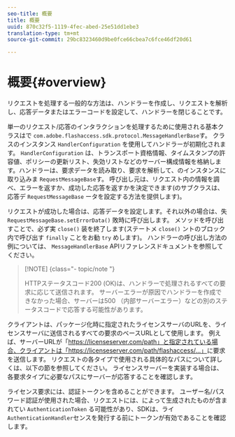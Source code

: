```yaml
---
seo-title: 概要
title: 概要
uuid: 870c32f5-1119-4fec-abed-25e51dd1ebe3
translation-type: tm+mt
source-git-commit: 29bc8323460d9be0fce66cbea7c6fce46df20d61

---
```



# 概要{#overview}

リクエストを処理する一般的な方法は、ハンドラーを作成し、リクエストを解析し、応答データまたはエラーコードを設定して、ハンドラーを閉じることです。

単一のリクエスト/応答のインタラクションを処理するために使用される基本クラスはで `com.adobe.flashaccess.sdk.protocol.MessageHandlerBase`す。 クラスのインスタンス `HandlerConfiguration` を使用してハンドラーが初期化されます。 `HandlerConfiguration` は、トランスポート資格情報、タイムスタンプの許容値、ポリシーの更新リスト、失効リストなどのサーバー構成情報を格納します。ハンドラーは、要求データを読み取り、要求を解析して、のインスタンスに取り込みま `RequestMessageBase`す。 呼び出し元は、リクエスト内の情報を調べ、エラーを返すか、成功した応答を返すかを決定できます(のサブクラスは、応答デ `RequestMessageBase` ータを設定する方法を提供します)。

リクエストが成功した場合は、応答データを設定します。それ以外の場合は、失 `RequestMessageBase.setErrorData()` 敗時に呼び出します。 メソッドを呼び出すことで、必ず実 `close()` 装を終了します(ステートメ `close()` ントのブロック内で呼び出す `finally` ことをお勧 `try` めします)。 ハンドラーの呼び出し方法の例については、 `MessageHandlerBase` APIリファレンスドキュメントを参照してください。

>[!NOTE] {class=&quot;- topic/note &quot;}
>
>HTTPステータスコード200 (OK)は、ハンドラーで処理されるすべての要求に応じて送信されます。 サーバーエラーが原因でハンドラーを作成できなかった場合、サーバーは500 （内部サーバーエラー）などの別のステータスコードで応答する可能性があります。

クライアントは、パッケージ化時に指定されたライセンスサーバのURLを、ライセンスサーバに送信されるすべての要求のベースURLとして使用します。 例えば、サーバーURLが「<span></span>https://licenseserver.com/path」と指定されている場合、クライアントは「https://licenseserver.com/path/flashaccess/...」<span></span>に要求を送信します。 リクエストの各タイプで使用される具体的なパスについて詳しくは、以下の節を参照してください。 ライセンスサーバーを実装する場合は、各要求タイプに必要なパスにサーバーが応答することを確認します。

ライセンス要求には、認証トークンを含めることができます。 ユーザー名/パスワード認証が使用された場合、リクエストには、によって生成されたものが含まれてい `AuthenticationToken` る可能性があり、SDKは、ライ `AuthenticationHandler`センスを発行する前にトークンが有効であることを確認します。
